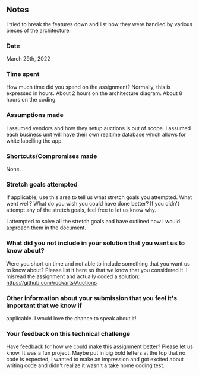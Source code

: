 ## Notes

I tried to break the features down and list how they were handled by various pieces of the architecture.

### Date
March 29th, 2022

### Time spent
How much time did you spend on the assignment? Normally, this is expressed in hours.
About 2 hours on the architecture diagram. About 8 hours on the coding. 

### Assumptions made
I assumed vendors and how they setup auctions is out of scope. I assumed each business unit will have their own realtime database which allows for white labelling the app. 

### Shortcuts/Compromises made
None.

### Stretch goals attempted
If applicable, use this area to tell us what stretch goals you attempted. What went well? What do you wish
you could have done better? If you didn&#39;t attempt any of the stretch goals, feel free to let us know why.

I attempted to solve all the stretch goals and have outlined how I would approach them in the document. 

### What did you not include in your solution that you want us to know about?
Were you short on time and not able to include something that you want us to know
about? Please list it here so that we know that you considered it.
I misread the assignment and actually coded a solution: https://github.com/rockarts/Auctions

### Other information about your submission that you feel it&#39;s important that we know if
applicable.
I would love the chance to speak about it!

### Your feedback on this technical challenge
Have feedback for how we could make this assignment better? Please let us know.
It was a fun project. Maybe put in big bold letters at the top that no code is expected, I wanted to make an impression and got excited about writing code and didn't realize it wasn't a take home coding test. 


